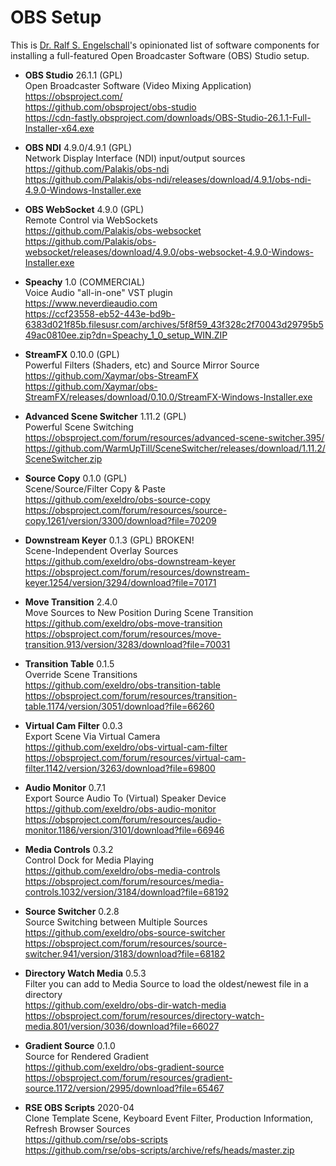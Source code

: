 
OBS Setup
=========

This is [Dr. Ralf S. Engelschall](https://engelschall.com)'s opinionated
list of software components for installing a full-featured Open
Broadcaster Software (OBS) Studio setup.

- **OBS Studio** 26.1.1 (GPL)<br/>
  Open Broadcaster Software (Video Mixing Application)<br/>
  https://obsproject.com/<br/>
  https://github.com/obsproject/obs-studio<br/>
  https://cdn-fastly.obsproject.com/downloads/OBS-Studio-26.1.1-Full-Installer-x64.exe

- **OBS NDI** 4.9.0/4.9.1 (GPL)<br/>
  Network Display Interface (NDI) input/output sources<br/>
  https://github.com/Palakis/obs-ndi<br/>
  https://github.com/Palakis/obs-ndi/releases/download/4.9.1/obs-ndi-4.9.0-Windows-Installer.exe

- **OBS WebSocket** 4.9.0 (GPL)<br/>
  Remote Control via WebSockets<br/>
  https://github.com/Palakis/obs-websocket<br/>
  https://github.com/Palakis/obs-websocket/releases/download/4.9.0/obs-websocket-4.9.0-Windows-Installer.exe

- **Speachy** 1.0 (COMMERCIAL)<br/>
  Voice Audio "all-in-one" VST plugin<br/>
  https://www.neverdieaudio.com<br/>
  https://ccf23558-eb52-443e-bd9b-6383d021f85b.filesusr.com/archives/5f8f59_43f328c2f70043d29795b549ac0810ee.zip?dn=Speachy_1_0_setup_WIN.ZIP

- **StreamFX** 0.10.0 (GPL)<br/>
  Powerful Filters (Shaders, etc) and Source Mirror Source<br/>
  https://github.com/Xaymar/obs-StreamFX<br/>
  https://github.com/Xaymar/obs-StreamFX/releases/download/0.10.0/StreamFX-Windows-Installer.exe

- **Advanced Scene Switcher** 1.11.2 (GPL)<br/>
  Powerful Scene Switching<br/>
  https://obsproject.com/forum/resources/advanced-scene-switcher.395/<br/>
  https://github.com/WarmUpTill/SceneSwitcher/releases/download/1.11.2/SceneSwitcher.zip

- **Source Copy** 0.1.0 (GPL)<br/>
  Scene/Source/Filter Copy & Paste<br/>
  https://github.com/exeldro/obs-source-copy <br/>
  https://obsproject.com/forum/resources/source-copy.1261/version/3300/download?file=70209

- **Downstream Keyer** 0.1.3 (GPL) BROKEN!<br/>
  Scene-Independent Overlay Sources<br/>
  https://github.com/exeldro/obs-downstream-keyer<br/>
  https://obsproject.com/forum/resources/downstream-keyer.1254/version/3294/download?file=70171

- **Move Transition** 2.4.0<br/>
  Move Sources to New Position During Scene Transition<br/>
  https://github.com/exeldro/obs-move-transition<br/>
  https://obsproject.com/forum/resources/move-transition.913/version/3283/download?file=70031

- **Transition Table** 0.1.5<br/>
  Override Scene Transitions<br/>
  https://github.com/exeldro/obs-transition-table <br/>
  https://obsproject.com/forum/resources/transition-table.1174/version/3051/download?file=66260

- **Virtual Cam Filter** 0.0.3<br/>
  Export Scene Via Virtual Camera<br/>
  https://github.com/exeldro/obs-virtual-cam-filter<br/>
  https://obsproject.com/forum/resources/virtual-cam-filter.1142/version/3263/download?file=69800

- **Audio Monitor** 0.7.1<br/>
  Export Source Audio To (Virtual) Speaker Device<br/>
  https://github.com/exeldro/obs-audio-monitor<br/>
  https://obsproject.com/forum/resources/audio-monitor.1186/version/3101/download?file=66946

- **Media Controls** 0.3.2<br/>
  Control Dock for Media Playing<br/>
  https://github.com/exeldro/obs-media-controls<br/>
  https://obsproject.com/forum/resources/media-controls.1032/version/3184/download?file=68192

- **Source Switcher** 0.2.8<br/>
  Source Switching between Multiple Sources<br/>
  https://github.com/exeldro/obs-source-switcher<br/>
  https://obsproject.com/forum/resources/source-switcher.941/version/3183/download?file=68182

- **Directory Watch Media** 0.5.3<br/>
  Filter you can add to Media Source to load the oldest/newest file in a directory<br/>
  https://github.com/exeldro/obs-dir-watch-media<br/>
  https://obsproject.com/forum/resources/directory-watch-media.801/version/3036/download?file=66027

- **Gradient Source** 0.1.0<br/>
  Source for Rendered Gradient<br/>
  https://github.com/exeldro/obs-gradient-source <br/>
  https://obsproject.com/forum/resources/gradient-source.1172/version/2995/download?file=65467

- **RSE OBS Scripts** 2020-04<br/>
  Clone Template Scene, Keyboard Event Filter, Production Information, Refresh Browser Sources<br/>
  https://github.com/rse/obs-scripts<br/>
  https://github.com/rse/obs-scripts/archive/refs/heads/master.zip

